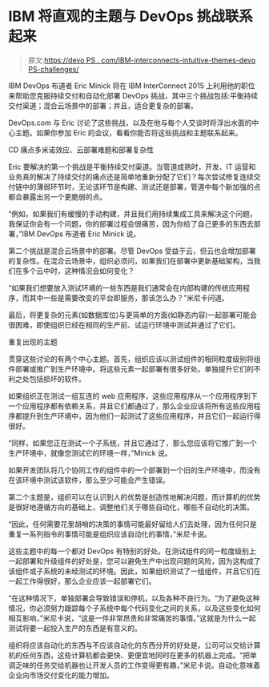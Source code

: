 # IBM 将直观的主题与 DevOps 挑战联系起来

> 原文:[https://devo PS . com/IBM-interconnects-intuitive-themes-devo PS-challenges/](https://devops.com/ibm-interconnects-intuitive-themes-devops-challenges/)

IBM DevOps 布道者 Eric Minick 将在 IBM InterConnect 2015 上利用他的职位来帮助您克服持续交付和自动化部署 DevOps 挑战，其中三个挑战包括:平衡持续交付渠道；混合云场景中的部署；并且，适合更复杂的部署。

DevOps.com 与 Eric 讨论了这些挑战，以及在他与每个人交谈时将浮出水面的中心主题。如果你参加 Eric 的会议，看看你能否将这些挑战和主题联系起来。

CD 痛点多米诺效应、云部署难题和部署复杂性

Eric 要解决的第一个挑战是平衡持续交付渠道。当管道成熟时，开发、IT 运营和业务真的解决了持续交付的痛点还是简单地重新分配了它们？每次尝试修复连续交付链中的薄弱环节时，无论该环节是构建、测试还是部署，管道中每个新加强的点都会暴露出另一个更脆弱的点。

“例如，如果我们有缓慢的手动构建，并且我们用持续集成工具来解决这个问题，我保证你会有一个问题，你的部署过程会很痛苦，因为你给了自己更多的东西去部署，”IBM DevOps 布道者 Eric Minick 说。

第二个挑战是混合云场景中的部署。尽管 DevOps 受益于云，但云也会增加部署的复杂性。在混合云场景中，组织必须问，如果我们在部署中更新基础架构，当我们在多个云中时，这种情况会如何变化？

“如果我们想要放入测试环境的一些东西是我们通常会在内部构建的传统应用程序，而其中一些是需要改变的平台即服务，那该怎么办？”米尼卡问道。

最后，将更复杂的元素(如数据库位)与更简单的方面(如静态内容)一起部署可能会很困难，即使组织已经在相同的生产前、试运行环境中测试并通过了它们。

重复出现的主题

贯穿这些讨论的有两个中心主题。首先，组织应该以测试组件的相同粒度级别将组件部署或推广到生产环境中。将这些元素一起部署有很多好处。单独提升它们的不利之处包括损坏的软件。

如果组织正在测试一组互连的 web 应用程序，这些应用程序从一个应用程序到下一个应用程序都有依赖关系，并且它们都通过了，那么企业应该将所有这些应用程序都提升到生产环境中，因为他们一起测试了这些应用程序，并且它们一起运行得很好。

“同样，如果您正在测试一个子系统，并且它通过了，那么您应该将它推广到一个生产环境中，就像您测试它的环境一样，”Minick 说。

如果开发团队将几个协同工作的组件中的一个部署到一个旧的生产环境中，而没有在该环境中测试该软件，那么至少可能会产生错误。

第二个主题是，组织可以在认识到人的优势是创造性地解决问题，而计算机的优势是很好地遵循方向的基础上，调整他们关于哪些自动化，哪些不自动化的决策。

“因此，任何需要花里胡哨的决策的事情可能最好留给人们去处理，因为任何只是重复一系列指令的事情可能是组织应该自动化的事情，”米尼卡说。

这些主题中的每一个都对 DevOps 有特别的好处。在测试组件的同一粒度级别上一起部署和升级组件的好处是，您可以避免生产中出现问题的风险，因为这构成了该组件或子系统的未经测试的环境。因此，如果组织测试了一组组件，并且它们在一起工作得很好，那么企业应该一起部署它们。

“在这种情况下，单独部署会导致错误和停机，以及各种不良行为。“为了避免这种情况，你必须努力跟踪每个子系统中每个代码变化之间的关系，以及这些变化如何相互影响，”米尼卡说，“这是一件非常昂贵和非常痛苦的事情。”这就是为什么一起测试将要一起投入生产的东西是有意义的。

组织将应该自动化的东西与不应该自动化的东西分开的好处是，公司可以交给计算机的任何东西，这些计算机都会更快、更便宜地同时在更多的机器上完成。“把单调乏味的任务交给机器也让开发人员的工作变得更有趣，”米尼卡说。自动化意味着企业向市场交付变化的能力增加。
